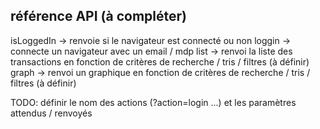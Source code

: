 ## référence API (à compléter)

isLoggedIn -> renvoie si le navigateur est connecté ou non
loggin -> connecte un navigateur avec un email / mdp
list -> renvoi la liste des transactions en fonction de critères de recherche / tris / filtres (à définir)
graph -> renvoi un graphique en fonction de critères de recherche / tris / filtres (à définir)

TODO: définir le nom des actions (?action=login ...) et les paramètres attendus / renvoyés